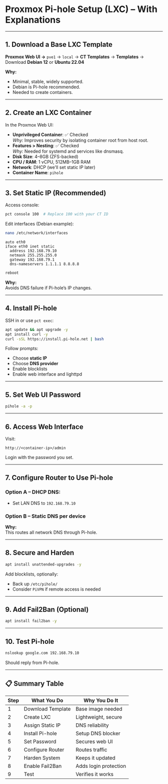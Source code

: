 # Proxmox Pi-hole Setup (LXC) – With Explanations

---

## 1. Download a Base LXC Template

**Proxmox Web UI →** `pve1` → `local` → **CT Templates** → **Templates** → Download **Debian 12** or **Ubuntu 22.04**

**Why:**  
- Minimal, stable, widely supported.
- Debian is Pi-hole recommended.
- Needed to create containers.

---

## 2. Create an LXC Container

In the Proxmox Web UI:

- **Unprivileged Container**: ✅ Checked  
  _Why:_ Improves security by isolating container root from host root.
- **Features > Nesting**: ✅ Checked  
  _Why:_ Needed for systemd and services like dnsmasq.
- **Disk Size**: 4–8GB (ZFS-backed)
- **CPU / RAM**: 1 vCPU, 512MB–1GB RAM
- **Network**: DHCP (we'll set static IP later)
- **Container Name**: `pihole`

---

## 3. Set Static IP (Recommended)

Access console:

```bash
pct console 100  # Replace 100 with your CT ID
```

Edit interfaces (Debian example):

```bash
nano /etc/network/interfaces
```

```text
auto eth0
iface eth0 inet static
  address 192.168.79.10
  netmask 255.255.255.0
  gateway 192.168.79.1
  dns-nameservers 1.1.1.1 8.8.8.8
```

```bash
reboot
```

**Why:**  
Avoids DNS failure if Pi-hole’s IP changes.

---

## 4. Install Pi-hole

SSH in or use `pct exec`:

```bash
apt update && apt upgrade -y
apt install curl -y
curl -sSL https://install.pi-hole.net | bash
```

Follow prompts:
- Choose **static IP**
- Choose **DNS provider**
- Enable blocklists
- Enable web interface and lighttpd

---

## 5. Set Web UI Password

```bash
pihole -a -p
```

---

## 6. Access Web Interface

Visit:
```
http://<container-ip>/admin
```

Login with the password you set.

---

## 7. Configure Router to Use Pi-hole

### Option A – DHCP DNS:

- Set LAN DNS to `192.168.79.10`

### Option B – Static DNS per device

**Why:**  
This routes all network DNS through Pi-hole.

---

## 8. Secure and Harden

```bash
apt install unattended-upgrades -y
```

Add blocklists, optionally:
- Back up `/etc/pihole/`
- Consider `PiVPN` if remote access is needed

---

## 9. Add Fail2Ban (Optional)

```bash
apt install fail2ban -y
```

---

## 10. Test Pi-hole

```bash
nslookup google.com 192.168.79.10
```

Should reply from Pi-hole.

---

## 📋 Summary Table

| Step | What You Do | Why You Do It |
|------|-------------|----------------|
| 1 | Download Template | Base image needed |
| 2 | Create LXC | Lightweight, secure |
| 3 | Assign Static IP | DNS reliability |
| 4 | Install Pi-hole | Setup DNS blocker |
| 5 | Set Password | Secures web UI |
| 6 | Configure Router | Routes traffic |
| 7 | Harden System | Keeps it updated |
| 8 | Enable Fail2Ban | Adds login protection |
| 9 | Test | Verifies it works |